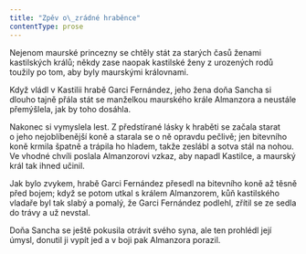 ```yaml
---
title: "Zpěv o\_zrádné hraběnce"
contentType: prose
---
```


Nejenom maurské princezny se chtěly stát za starých časů ženami kastilských králů; někdy zase naopak kastilské ženy z urozených rodů toužily po tom, aby byly maurskými královnami.

Když vládl v Kastilii hrabě Garci Fernández, jeho žena doňa Sancha si dlouho tajně přála stát se manželkou maurského krále Almanzora a neustále přemýšlela, jak by toho dosáhla.

Nakonec si vymyslela lest. Z předstírané lásky k hraběti se začala starat o jeho nejoblíbenější koně a starala se o ně opravdu pečlivě; jen bitevního koně krmila špatně a trápila ho hladem, takže zeslábl a sotva stál na nohou. Ve vhodné chvíli poslala Almanzorovi vzkaz, aby napadl Kastilce, a maurský král tak ihned učinil.

Jak bylo zvykem, hrabě Garci Fernández přesedl na bitevního koně až těsně před bojem; když se potom utkal s králem Almanzorem, kůň kastilského vladaře byl tak slabý a pomalý, že Garci Fernández podlehl, zřítil se ze sedla do trávy a už nevstal.

Doňa Sancha se ještě pokusila otrávit svého syna, ale ten prohlédl její úmysl, donutil ji vypít jed a v boji pak Almanzora porazil.
